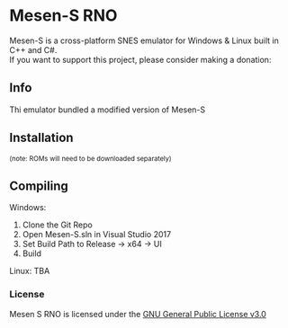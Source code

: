 # Mesen-S RNO

Mesen-S is a cross-platform SNES emulator for Windows & Linux built in C++ and C#.  
If you want to support this project, please consider making a donation:

## Info
Thi emulator bundled a modified version of Mesen-S

## Installation
<sub>(note: ROMs will need to be downloaded separately)</sub>

## Compiling

Windows: 
1) Clone the Git Repo
2) Open Mesen-S.sln in Visual Studio 2017
3) Set Build Path to Release -> x64 -> UI
4) Build

Linux:
TBA

### License
Mesen S RNO is licensed under the [GNU General Public License v3.0](LICENSE)
